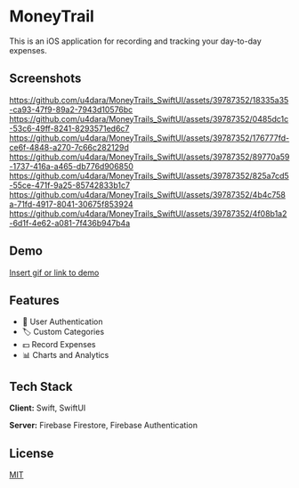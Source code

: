 
# MoneyTrail

This is an iOS application for recording and tracking your day-to-day expenses.


## Screenshots

https://github.com/u4dara/MoneyTrails_SwiftUI/assets/39787352/18335a35-ca93-47f9-89a2-7943d10576bc
https://github.com/u4dara/MoneyTrails_SwiftUI/assets/39787352/0485dc1c-53c6-49ff-8241-8293571ed6c7
https://github.com/u4dara/MoneyTrails_SwiftUI/assets/39787352/176777fd-ce6f-4848-a270-7c66c282129d
https://github.com/u4dara/MoneyTrails_SwiftUI/assets/39787352/89770a59-1737-416a-a465-db776d906850
https://github.com/u4dara/MoneyTrails_SwiftUI/assets/39787352/825a7cd5-55ce-471f-9a25-85742833b1c7
https://github.com/u4dara/MoneyTrails_SwiftUI/assets/39787352/4b4c758a-71fd-4917-8041-30675f853924
https://github.com/u4dara/MoneyTrails_SwiftUI/assets/39787352/4f08b1a2-6d1f-4e62-a081-7f436b947b4a

## Demo

[Insert gif or link to demo](https://github.com/u4dara/MoneyTrails_SwiftUI/assets/39787352/347cb2e1-1690-41ad-92e8-a503d6303f4a)


## Features

- 👨 User Authentication
- 🏷️ Custom Categories
- 💵 Record Expenses
- 📊 Charts and Analytics


## Tech Stack

**Client:** Swift, SwiftUI

**Server:** Firebase Firestore, Firebase Authentication


## License

[MIT](https://choosealicense.com/licenses/mit/)

